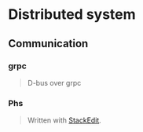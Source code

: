 # Distributed system

## Communication
### grpc
> D-bus over grpc
### Phs


> Written with [StackEdit](https://stackedit.io/).
<!--stackedit_data:
eyJoaXN0b3J5IjpbLTk0OTE3MTg1MV19
-->